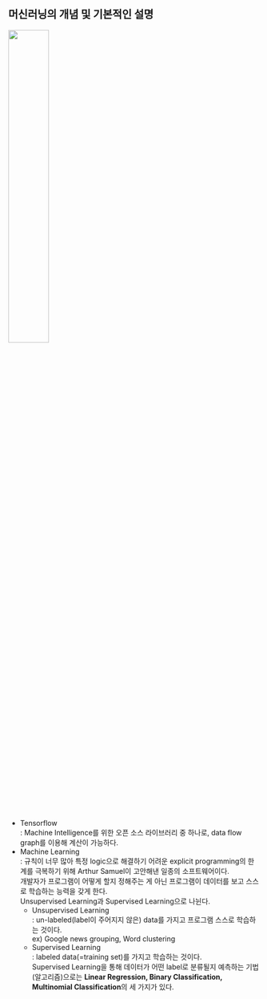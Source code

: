 ## 머신러닝의 개념 및 기본적인 설명
<img src="https://user-images.githubusercontent.com/55045082/91529940-26220380-e945-11ea-8bfd-6d2d336f39f8.png" width="40%"></img>
* Tensorflow  
: Machine Intelligence를 위한 오픈 소스 라이브러리 중 하나로, data flow graph를 이용해 계산이 가능하다.
* Machine Learning  
: 규칙이 너무 많아 특정 logic으로 해결하기 어려운 explicit programming의 한계를 극복하기 위해 Arthur Samuel이 고안해낸 일종의 소프트웨어이다.  
개발자가 프로그램이 어떻게 할지 정해주는 게 아닌 프로그램이 데이터를 보고 스스로 학습하는 능력을 갖게 한다.  
Unsupervised Learning과 Supervised Learning으로 나뉜다.
  * Unsupervised Learning  
  : un-labeled(label이 주어지지 않은) data를 가지고 프로그램 스스로 학습하는 것이다.  
  ex) Google news grouping, Word clustering
  * Supervised Learning  
  : labeled data(=training set)를 가지고 학습하는 것이다.  
  Supervised Learning을 통해 데이터가 어떤 label로 분류될지 예측하는 기법(알고리즘)으로는 **Linear Regression, Binary Classification, Multinomial Classification**의 세 가지가 있다.

